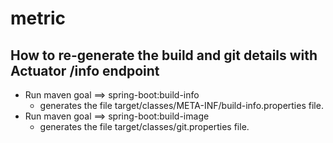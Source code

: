 # metric

## How to re-generate the build and git details with Actuator /info endpoint

* Run maven goal ==> spring-boot:build-info 
    * generates the file target/classes/META-INF/build-info.properties file.
* Run maven goal ==> spring-boot:build-image
    * generates the file target/classes/git.properties file.

